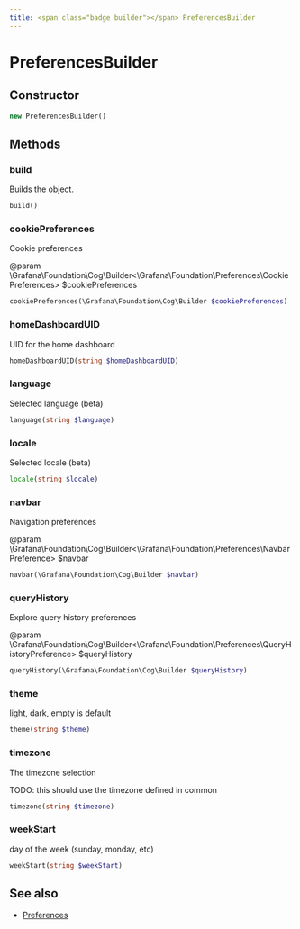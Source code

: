 ```yaml
---
title: <span class="badge builder"></span> PreferencesBuilder
---
```

# <span class="badge builder"></span> PreferencesBuilder

## Constructor

```php
new PreferencesBuilder()
```
## Methods

### <span class="badge object-method"></span> build

Builds the object.

```php
build()
```

### <span class="badge object-method"></span> cookiePreferences

Cookie preferences

@param \Grafana\Foundation\Cog\Builder<\Grafana\Foundation\Preferences\CookiePreferences> $cookiePreferences

```php
cookiePreferences(\Grafana\Foundation\Cog\Builder $cookiePreferences)
```

### <span class="badge object-method"></span> homeDashboardUID

UID for the home dashboard

```php
homeDashboardUID(string $homeDashboardUID)
```

### <span class="badge object-method"></span> language

Selected language (beta)

```php
language(string $language)
```

### <span class="badge object-method"></span> locale

Selected locale (beta)

```php
locale(string $locale)
```

### <span class="badge object-method"></span> navbar

Navigation preferences

@param \Grafana\Foundation\Cog\Builder<\Grafana\Foundation\Preferences\NavbarPreference> $navbar

```php
navbar(\Grafana\Foundation\Cog\Builder $navbar)
```

### <span class="badge object-method"></span> queryHistory

Explore query history preferences

@param \Grafana\Foundation\Cog\Builder<\Grafana\Foundation\Preferences\QueryHistoryPreference> $queryHistory

```php
queryHistory(\Grafana\Foundation\Cog\Builder $queryHistory)
```

### <span class="badge object-method"></span> theme

light, dark, empty is default

```php
theme(string $theme)
```

### <span class="badge object-method"></span> timezone

The timezone selection

TODO: this should use the timezone defined in common

```php
timezone(string $timezone)
```

### <span class="badge object-method"></span> weekStart

day of the week (sunday, monday, etc)

```php
weekStart(string $weekStart)
```

## See also

 * <span class="badge object-type-class"></span> [Preferences](./object-Preferences.md)
